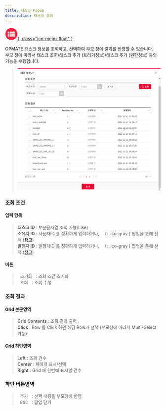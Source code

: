 ```yaml
---
title: 태스크 Popup
description: 태스크 조회
---
```


<link rel="stylesheet" type="text/css" href="css/opme.css">

<!-- Defined -->
[popup-task-lst]: img/popup-task-lst.png
[ico-search]: img/icon/ico-search.png
[popup-user]: PopupUser.md

<!-- Floating Menu -->
[menu]: index.md "목차"
[ico-menu]: img/icon/ico-menu.png
[![목차][ico-menu]{: class="ico-menu-float" }][menu]


OPMATE 태스크 정보를 조회하고, 선택하여 부모 창에 결과를 반영할 수 있습니다.  
부모 창에 따라서 태스크 조회/태스크 추가 (트리거정보)/태스크 추가 (권한정보) 등의 기능을 수행합니다.

> ![태스크조회][popup-task-lst]

### 조회 조건

#### 입력 항목
> **태스크 ID** : 부분문자열 조회 가능(Like)  
> **소유자 ID** : 사용자ID 를 정확하게 입력하거나, ![소유자 조회][ico-search]{: .ico-gray } 팝업을 통해 선택.([참고][popup-user])  
> **발행자 ID** : 발행자ID 를 정확하게 입력하거나, ![발행자 조회][ico-search]{: .ico-gray } 팝업을 통해 선택.([참고][popup-user])

#### 버튼
> <kbd class="btn-gray">&nbsp;초기화&nbsp;</kbd> : 조회 조건 초기화  
> <kbd class="btn-red">&nbsp;조회&nbsp;</kbd> : 조회 수행  
 
### 조회 결과

#### Grid 본문영역
> **Grid Contents** : 조회 결과 출력  
> **Click** : Row 를 Click 하면 해당 Row가 선택 (부모창에 따라서 Multi-Select 가능)
 
#### Grid 하단영역
> **Left** : 조회 건수  
> **Center** : 페이지 표시/선택  
> **Right** : Grid 에 한번에 표시할 건수  

### 하단 버튼영역
> <kbd class="btn-red">&nbsp;추가&nbsp;</kbd> : 선택 내용을 부모창에 반영  
> <kbd class="btn-gray">&nbsp;ESC&nbsp;</kbd> : 팝업 닫기
 